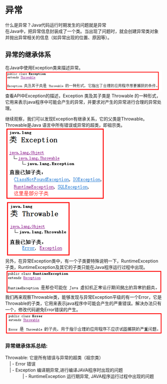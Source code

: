 # 异常
  什么是异常？Java代码运行时期发生的问题就是异常<br>
  在Java中，把异常信息封装成了一个类。当出现了问题时，就会创建异常类对象并抛出异常相关的信息（如异常出现的位置、原因等）。
## 异常的继承体系
  在Java中使用Exception类来描述异常。<br>
  ![text](https://github.com/AcherLi/Java/blob/master/img/doc01.png?raw=true)<br>
  查看API中Exception的描述，Exception 类及其子类是 Throwable 的一种形式，它用来表示java程序中可能会产生的异常，并要求对产生的异常进行合理的异常处理。<br>

  继续观察，我们可以发现Exception有继承关系，它的父类是Throwable。Throwable是Java 语言中所有错误或异常的超类，即祖宗类。<br>
  ![text](https://github.com/AcherLi/Java/blob/master/img/doc02.png?raw=true)
  ![text](https://github.com/AcherLi/Java/blob/master/img/doc03.png?raw=true)<br>
  另外，在异常Exception类中，有一个子类要特殊说明一下，RuntimeException子类，RuntimeException及其它的子类只能在Java程序运行过程中出现。<br>
  ![text](https://github.com/AcherLi/Java/blob/master/img/doc04.png?raw=true)<br>
  我们再来观察Throwable类，能够发现与异常Exception平级的有一个Error，它是Throwable的子类，它用来表示java程序中可能会产生的严重错误。解决办法只有一个，修改代码避免Error错误的产生。<br>
  ![text](https://github.com/AcherLi/Java/blob/master/img/doc05.png?raw=true)<br>
### 异常继承体系总结:
  Throwable: 它是所有错误与异常的超类（祖宗类）<br>
  　| - Error 错误<br>
  　| - Exception 编译期异常,进行编译JAVA程序时出现的问题<br>
  　　　　| - RuntimeException 运行期异常, JAVA程序运行过程中出现的问题<br>
